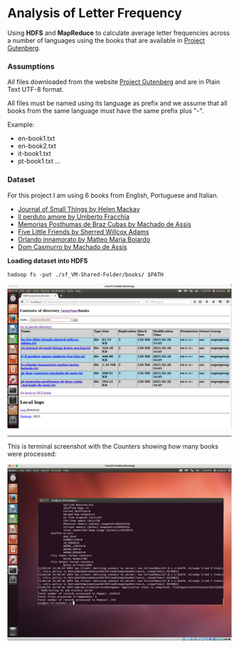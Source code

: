 # Analysis of Letter Frequency

Using  **HDFS**  and  **MapReduce**  to  calculate  average  letter  frequencies  across  a number  of  languages using  the  books  that  are  available  in  [Project Gutenberg](http://www.gutenberg.org/ "Project Gutenberg").

### Assumptions

All files downloaded from the website [Project Gutenberg](http://www.gutenberg.org/ "Project Gutenberg") and are in Plain Text UTF-8 format.

All files must be named using its language as prefix and we assume that all books from the same language must have the same prefix plus "-".

Example:

- en-book1.txt
- en-book2.txt
- it-book1.txt
- pt-book1.txt …

### Dataset

For this project I am using 6 books from English, Portuguese and Italian.

- [Journal of Small Things by Helen Mackay][1]
- [Il perduto amore by Umberto Fracchia][2]
- [Memorias Posthumas de Braz Cubas by Machado de Assis][3]
- [Five Little Friends by Sherred Willcox Adams][4]
- [Orlando innamorato by Matteo Maria Boiardo][5]
- [Dom Casmurro by Machado de Assis][6]

[1]: http://www.gutenberg.org/ebooks/51245
[2]: http://www.gutenberg.org/ebooks/41281
[3]: http://www.gutenberg.org/ebooks/54829
[4]: http://www.gutenberg.org/ebooks/25497
[5]: http://www.gutenberg.org/ebooks/57787
[6]: http://www.gutenberg.org/ebooks/55752

__Loading dataset into HDFS__
```shell
hadoop fs -put ./sf_VM-Shared-Folder/books/ $PATH
```

![alt text][Dataset]

[Dataset]: https://github.com/pessini/LetterFrequency/blob/master/img/hdfs-dataset.png "Dataset in HDFS"



---
This is terminal screenshot with the Counters showing how many books were processed:

![alt text][linux-terminal]

[linux-terminal]: https://github.com/pessini/LetterFrequency/blob/master/img/terminal-counters.png "Linux Terminal with Counters"
